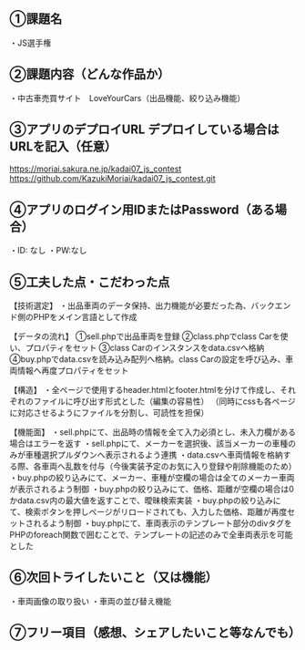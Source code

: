 ## ①課題名
・JS選手権
 ## ②課題内容（どんな作品か）
・中古車売買サイト　LoveYourCars（出品機能、絞り込み機能）
## ③アプリのデプロイURL デプロイしている場合はURLを記入（任意）
https://moriai.sakura.ne.jp/kadai07_js_contest
https://github.com/KazukiMoriai/kadai07_js_contest.git
## ④アプリのログイン用IDまたはPassword（ある場合）
・ID: なし
・PW:なし
 ## ⑤工夫した点・こだわった点
【技術選定】
・出品車両のデータ保持、出力機能が必要だった為、バックエンド側のPHPをメイン言語として作成

【データの流れ】
①sell.phpで出品車両を登録
②class.phpでclass Carを使い、プロパティをセット
③class Carのインスタンスをdata.csvへ格納
④buy.phpでdata.csvを読み込み配列へ格納。class Carの設定を呼び込み、車両情報へ再度プロパティをセット

【構造】
・全ページで使用するheader.htmlとfooter.htmlを分けて作成し、それぞれのファイルに呼び出す形式とした（編集の容易性）
 （同時にcssも各ページに対応させるようにファイルを分割し、可読性を担保）

【機能面】
・sell.phpにて、出品時の情報を全て入力必須とし、未入力欄がある場合はエラーを返す
・sell.phpにて、メーカーを選択後、該当メーカーの車種のみが車種選択プルダウンへ表示されるよう連携
・data.csvへ車両情報を格納する際、各車両へ乱数を付与（今後実装予定のお気に入り登録や削除機能のため）
・buy.phpの絞り込みにて、メーカー、車種が空欄の場合は全てのメーカー車両が表示されるよう制御
・buy.phpの絞り込みにて、価格、距離が空欄の場合は0かdata.csv内の最大値を返すことで、曖昧検索実装
・buy.phpの絞り込みにて、検索ボタンを押しページがリロードされても、入力した価格、距離が再度セットされるよう制御
・buy.phpにて、車両表示のテンプレート部分のdivタグをPHPのforeach関数で囲むことで、テンプレートの記述のみで全車両表示を可能とした
 ## ⑥次回トライしたいこと（又は機能）
・車両画像の取り扱い
・車両の並び替え機能
 ## ⑦フリー項目（感想、シェアしたいこと等なんでも）